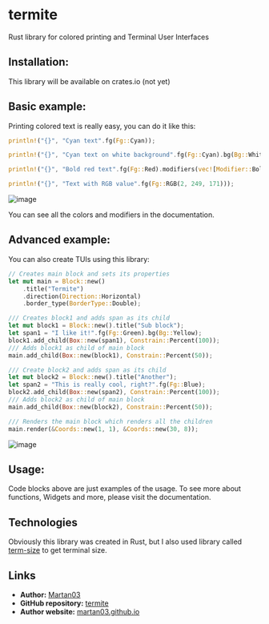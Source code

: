 # termite

Rust library for colored printing and Terminal User Interfaces

## Installation:

This library will be available on crates.io (not yet)

## Basic example:

Printing colored text is really easy, you can do it like this:

```rust
println!("{}", "Cyan text".fg(Fg::Cyan));

println!("{}", "Cyan text on white background".fg(Fg::Cyan).bg(Bg::White));

println!("{}", "Bold red text".fg(Fg::Red).modifiers(vec![Modifier::Bold]));

println!("{}", "Text with RGB value".fg(Fg::RGB(2, 249, 171)));
```
![image](https://github.com/Martan03/termite/assets/46300167/36408874-d9d1-4430-a204-9a60d90c2e62)

You can see all the colors and modifiers in the documentation.

## Advanced example:

You can also create TUIs using this library:

```rust
// Creates main block and sets its properties
let mut main = Block::new()
    .title("Termite")
    .direction(Direction::Horizontal)
    .border_type(BorderType::Double);

/// Creates block1 and adds span as its child
let mut block1 = Block::new().title("Sub block");
let span1 = "I like it!".fg(Fg::Green).bg(Bg::Yellow);
block1.add_child(Box::new(span1), Constrain::Percent(100));
/// Adds block1 as child of main block
main.add_child(Box::new(block1), Constrain::Percent(50));

/// Create block2 and adds span as its child
let mut block2 = Block::new().title("Another");
let span2 = "This is really cool, right?".fg(Fg::Blue);
block2.add_child(Box::new(span2), Constrain::Percent(100));
/// Adds block2 as child of main block
main.add_child(Box::new(block2), Constrain::Percent(50));

/// Renders the main block which renders all the children
main.render(&Coords::new(1, 1), &Coords::new(30, 8));
```
![image](https://github.com/Martan03/termite/assets/46300167/4d820421-a607-44d5-99ec-8bd31c3c2fdf)

## Usage:

Code blocks above are just examples of the usage. To see more about functions,
Widgets and more, please visit the documentation.

## Technologies

Obviously this library was created in Rust, but I also used library called
[term-size](https://docs.rs/term_size/latest/term_size/) to get terminal size.

## Links

- **Author:** [Martan03](https://github.com/Martan03)
- **GitHub repository:** [termite](https://github.com/Martan03/termite)
- **Author website:** [martan03.github.io](https://martan03.github.io)

